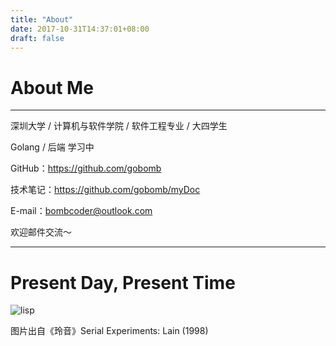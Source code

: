 ```yaml
---
title: "About"
date: 2017-10-31T14:37:01+08:00
draft: false
---
```

# About Me

---

深圳大学 / 计算机与软件学院 / 软件工程专业 / 大四学生

Golang / 后端 学习中



GitHub：https://github.com/gobomb

技术笔记：https://github.com/gobomb/myDoc

E-mail：bombcoder@outlook.com

欢迎邮件交流～

---

# Present Day, Present Time

![lisp](/about/lisp.jpg)

图片出自《玲音》Serial Experiments: Lain (1998)
